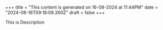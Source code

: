 +++
title = "This content is generated on 16-08-2024 at 11:44PM"
date = "2024-08-16T09:18:09.260Z"
draft = false
+++

  This is Description
        
